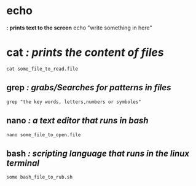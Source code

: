 
# echo 
**: prints text to the screen**
    echo "write something in here"
# cat *: prints the content of files*
    cat some_file_to_read.file
## grep *: grabs/Searches for patterns in files*
    grep "the key words, letters,numbers or symboles"
## nano *: a text editor that runs in bash* 
    nano some_file_to_open.file
## bash *: scripting language that runs in the linux terminal*
    some bash_file_to_rub.sh

    
